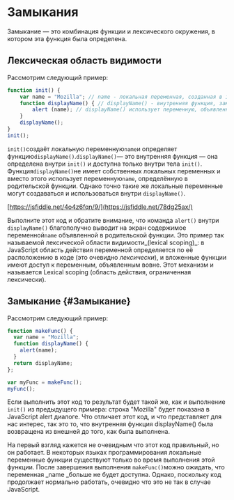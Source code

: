 # Замыкания

Замыкание — это комбинация функции и лексического окружения, в котором эта функция была определена.

## Лексическая область видимости

Рассмотрим следующий пример:

```js
function init() {
    var name = "Mozilla"; // name - локальная переменная, созданная в init
    function displayName() { // displayName() - внутренняя функция, замыкание
        alert (name); // displayName() использует переменную, объявленную в родительской функции    
    }
    displayName();    
}
init();
```

`init()`создаёт локальную переменную`name`и определяет функцию`displayName()`.`displayName()`— это внутренняя функция — она определена внутри `init()` и доступна только внутри тела `init()`. Функция`displayName()`не имеет собственных локальных переменных и вместо этого использует переменную`name`, определённую в родительской функции. Однако точно такие же локальные переменные могут создаваться и использоваться внутри `displayName()`.

[https://jsfiddle.net/4o4z6fqn/9/](https://jsfiddle.net/78dg25ax/)

Выполните этот код и обратите внимание, что команда  `alert()` внутри `displayName()` благополучно выводит на экран содержимое переменной`name` объявленной в родительской функции. Это пример так называемой лексической области видимости_\(lexical scoping\)_: в JavaScript область действия переменной определяется по её расположению в коде \(это очевидно _лексически_\), и вложенные функции имеют доступ к переменным, объявленным вовне. Этот механизм и называется Lexical scoping \(область действия, ограниченная лексически\).

## Замыкание {#Замыкание}

Рассмотрим следующий пример:

```js
function makeFunc() {
  var name = "Mozilla";
  function displayName() {
    alert(name);
  }
  return displayName;
};

var myFunc = makeFunc();
myFunc();
```

Если выполнить этот код то результат будет такой же, как и выполнение `init()` из предыдущего примера: строка "Mozilla" будет показана в JavaScript alert диалоге. Что отличает этот код, и что представляет для нас интерес, так это то, что внутренняя функция displayName\(\) была возвращена из внешней до того, как была выполнена.

На первый взгляд кажется не очевидным что этот код правильный, но он работает. В некоторых языках программирования локальные переменные функции существуют только во время выполнения этой функции. После завершения выполнения `makeFunc()`можно ожидать, что переменная _name _больше не будет доступна. Однако, поскольку код продолжает нормально работать, очевидно что это не так в случае JavaScript.

